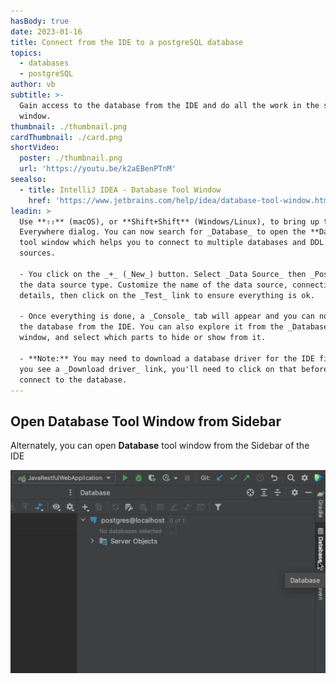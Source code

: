 ```yaml
---
hasBody: true
date: 2023-01-16
title: Connect from the IDE to a postgreSQL database
topics:
  - databases
  - postgreSQL
author: vb
subtitle: >-
  Gain access to the database from the IDE and do all the work in the same
  window.
thumbnail: ./thumbnail.png
cardThumbnail: ./card.png
shortVideo:
  poster: ./thumbnail.png
  url: 'https://youtu.be/k2aEBenPTnM'
seealso:
  - title: IntelliJ IDEA - Database Tool Window
    href: 'https://www.jetbrains.com/help/idea/database-tool-window.html'
leadin: >
  Use **⇧⇧** (macOS), or **Shift+Shift** (Windows/Linux), to bring up the Search
  Everywhere dialog. You can now search for _Database_ to open the **Database**
  tool window which helps you to connect to multiple databases and DDL data
  sources. 

  - You click on the _+_ (_New_) button. Select _Data Source_ then _Postgres_ as
  the data source type. Customize the name of the data source, connection
  details, then click on the _Test_ link to ensure everything is ok.

  - Once everything is done, a _Console_ tab will appear and you can now query
  the database from the IDE. You can also explore it from the _Database_ tool
  window, and select which parts to hide or show from it.

  - **Note:** You may need to download a database driver for the IDE first. If
  you see a _Download driver_ link, you'll need to click on that before you can
  connect to the database.
---
```


## Open Database Tool Window from Sidebar 
Alternately, you can open **Database** tool window from the Sidebar of the IDE

![Open Database Tool Window from Sidebar](database-tool-from-sidebar.png)


